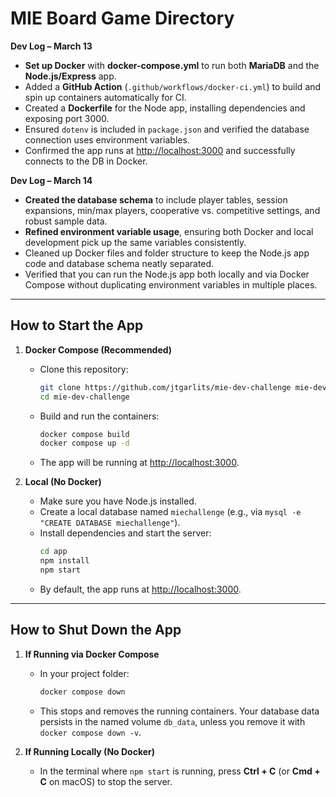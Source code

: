 # MIE Board Game Directory

**Dev Log – March 13**  
- **Set up Docker** with **docker-compose.yml** to run both **MariaDB** and the **Node.js/Express** app.  
- Added a **GitHub Action** (`.github/workflows/docker-ci.yml`) to build and spin up containers automatically for CI.  
- Created a **Dockerfile** for the Node app, installing dependencies and exposing port 3000.  
- Ensured `dotenv` is included in `package.json` and verified the database connection uses environment variables.  
- Confirmed the app runs at [http://localhost:3000](http://localhost:3000) and successfully connects to the DB in Docker.

**Dev Log – March 14**  
- **Created the database schema** to include player tables, session expansions, min/max players, cooperative vs. competitive settings, and robust sample data.  
- **Refined environment variable usage**, ensuring both Docker and local development pick up the same variables consistently.  
- Cleaned up Docker files and folder structure to keep the Node.js app code and database schema neatly separated.  
- Verified that you can run the Node.js app both locally and via Docker Compose without duplicating environment variables in multiple places.

---

## How to Start the App

1. **Docker Compose (Recommended)**  
   - Clone this repository:  
     ```bash
     git clone https://github.com/jtgarlits/mie-dev-challenge mie-dev-challenge
     cd mie-dev-challenge
     ```
   - Build and run the containers:  
     ```bash
     docker compose build
     docker compose up -d
     ```
   - The app will be running at [http://localhost:3000](http://localhost:3000).

2. **Local (No Docker)**  
   - Make sure you have Node.js installed.  
   - Create a local database named `miechallenge` (e.g., via `mysql -e "CREATE DATABASE miechallenge"`).  
   - Install dependencies and start the server:  
     ```bash
     cd app
     npm install
     npm start
     ```
   - By default, the app runs at [http://localhost:3000](http://localhost:3000).

---

## How to Shut Down the App

1. **If Running via Docker Compose**  
   - In your project folder:
     ```bash
     docker compose down
     ```
   - This stops and removes the running containers. Your database data persists in the named volume `db_data`, unless you remove it with `docker compose down -v`.

2. **If Running Locally (No Docker)**  
   - In the terminal where `npm start` is running, press **Ctrl + C** (or **Cmd + C** on macOS) to stop the server.
